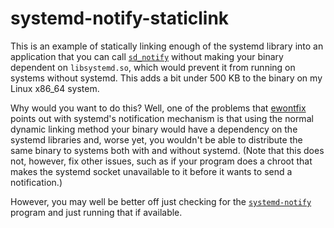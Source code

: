 systemd-notify-staticlink
=========================

This is an example of statically linking enough of the systemd library
into an application that you can call [`sd_notify`] without making
your binary dependent on `libsystemd.so`, which would prevent it from
running on systems without systemd. This adds a bit under 500 KB to
the binary on my Linux x86_64 system.

Why would you want to do this? Well, one of the problems that
[ewontfix] points out with systemd's notification mechanism is that
using the normal dynamic linking method your binary would have a
dependency on the systemd libraries and, worse yet, you wouldn't be
able to distribute the same binary to systems both with and without
systemd. (Note that this does not, however, fix other issues, such as
if your program does a chroot that makes the systemd socket
unavailable to it before it wants to send a notification.)

However, you may well be better off just checking for the
[`systemd-notify`] program and just running that if available.


[`sd_notify`]: https://www.freedesktop.org/software/systemd/man/sd_notify.html
[`systemd-notify`]: https://www.freedesktop.org/software/systemd/man/systemd-notify.html
[ewontfix]: https://ewontfix.com/15/
